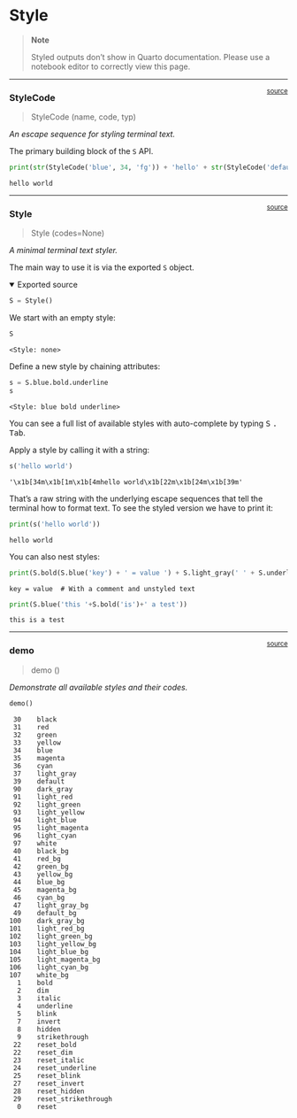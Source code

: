 # Style


<!-- WARNING: THIS FILE WAS AUTOGENERATED! DO NOT EDIT! -->

<div>

> **Note**
>
> Styled outputs don’t show in Quarto documentation. Please use a
> notebook editor to correctly view this page.

</div>

------------------------------------------------------------------------

<a
href="https://github.com/AnswerDotAI/fastcore/blob/master/fastcore/style.py#L16"
target="_blank" style="float:right; font-size:smaller">source</a>

### StyleCode

>  StyleCode (name, code, typ)

*An escape sequence for styling terminal text.*

The primary building block of the `S` API.

``` python
print(str(StyleCode('blue', 34, 'fg')) + 'hello' + str(StyleCode('default', 39, 'fg')) + ' world')
```

    hello world

------------------------------------------------------------------------

<a
href="https://github.com/AnswerDotAI/fastcore/blob/master/fastcore/style.py#L46"
target="_blank" style="float:right; font-size:smaller">source</a>

### Style

>  Style (codes=None)

*A minimal terminal text styler.*

The main way to use it is via the exported `S` object.

<details open class="code-fold">
<summary>Exported source</summary>

``` python
S = Style()
```

</details>

We start with an empty style:

``` python
S
```

    <Style: none>

Define a new style by chaining attributes:

``` python
s = S.blue.bold.underline
s
```

    <Style: blue bold underline>

You can see a full list of available styles with auto-complete by typing
<kbd>S</kbd> <kbd>.</kbd> <kbd>Tab</kbd>.

Apply a style by calling it with a string:

``` python
s('hello world')
```

    '\x1b[34m\x1b[1m\x1b[4mhello world\x1b[22m\x1b[24m\x1b[39m'

That’s a raw string with the underlying escape sequences that tell the
terminal how to format text. To see the styled version we have to print
it:

``` python
print(s('hello world'))
```

    hello world

You can also nest styles:

``` python
print(S.bold(S.blue('key') + ' = value ') + S.light_gray(' ' + S.underline('# With a comment')) + ' and unstyled text')
```

    key = value  # With a comment and unstyled text

``` python
print(S.blue('this '+S.bold('is')+' a test'))
```

    this is a test

------------------------------------------------------------------------

<a
href="https://github.com/AnswerDotAI/fastcore/blob/master/fastcore/style.py#L72"
target="_blank" style="float:right; font-size:smaller">source</a>

### demo

>  demo ()

*Demonstrate all available styles and their codes.*

``` python
demo()
```

     30    black           
     31    red             
     32    green           
     33    yellow          
     34    blue            
     35    magenta         
     36    cyan            
     37    light_gray      
     39    default         
     90    dark_gray       
     91    light_red       
     92    light_green     
     93    light_yellow    
     94    light_blue      
     95    light_magenta   
     96    light_cyan      
     97    white           
     40    black_bg        
     41    red_bg          
     42    green_bg        
     43    yellow_bg       
     44    blue_bg         
     45    magenta_bg      
     46    cyan_bg         
     47    light_gray_bg   
     49    default_bg      
    100    dark_gray_bg    
    101    light_red_bg    
    102    light_green_bg  
    103    light_yellow_bg 
    104    light_blue_bg   
    105    light_magenta_bg
    106    light_cyan_bg   
    107    white_bg        
      1    bold            
      2    dim             
      3    italic          
      4    underline       
      5    blink           
      7    invert          
      8    hidden          
      9    strikethrough   
     22    reset_bold      
     22    reset_dim       
     23    reset_italic    
     24    reset_underline 
     25    reset_blink     
     27    reset_invert    
     28    reset_hidden    
     29    reset_strikethrough
      0    reset           
